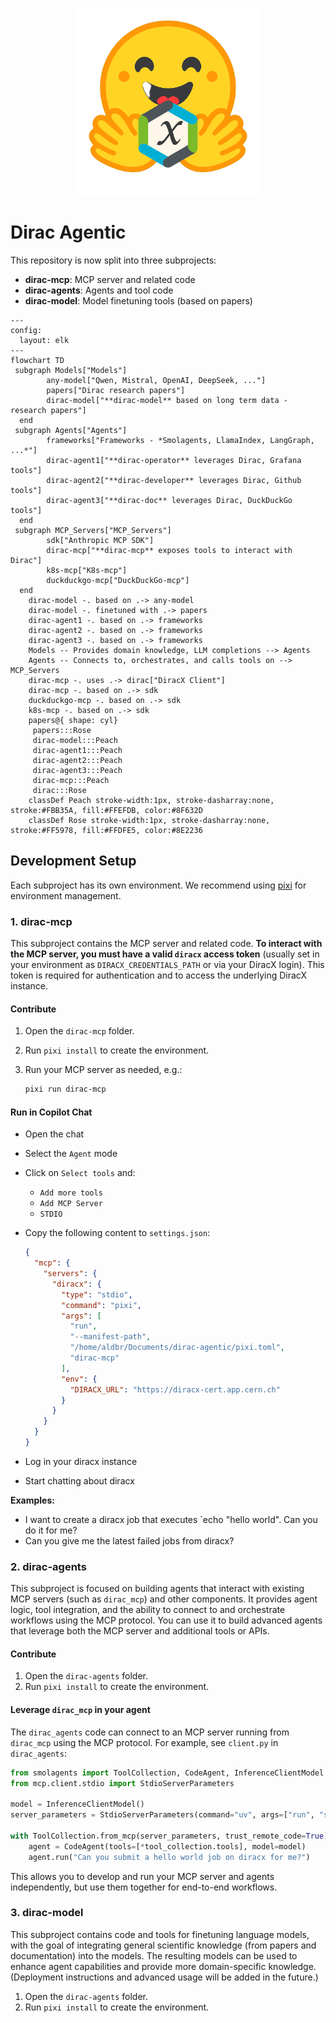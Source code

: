<p align="center">
  <img alt="Dirac HF Logo" src="public/dirac_agentic.png" width="300" >
</p>

# Dirac Agentic

This repository is now split into three subprojects:

- **dirac-mcp**: MCP server and related code
- **dirac-agents**: Agents and tool code
- **dirac-model**: Model finetuning tools (based on papers)


```mermaid
---
config:
  layout: elk
---
flowchart TD
 subgraph Models["Models"]
        any-model["Qwen, Mistral, OpenAI, DeepSeek, ..."]
        papers["Dirac research papers"]
        dirac-model["**dirac-model** based on long term data - research papers"]
  end
 subgraph Agents["Agents"]
        frameworks["Frameworks - *Smolagents, LlamaIndex, LangGraph, ...*"]
        dirac-agent1["**dirac-operator** leverages Dirac, Grafana tools"]
        dirac-agent2["**dirac-developer** leverages Dirac, Github tools"]
        dirac-agent3["**dirac-doc** leverages Dirac, DuckDuckGo tools"]
  end
 subgraph MCP_Servers["MCP_Servers"]
        sdk["Anthropic MCP SDK"]
        dirac-mcp["**dirac-mcp** exposes tools to interact with Dirac"]
        k8s-mcp["K8s-mcp"]
        duckduckgo-mcp["DuckDuckGo-mcp"]
  end
    dirac-model -. based on .-> any-model
    dirac-model -. finetuned with .-> papers
    dirac-agent1 -. based on .-> frameworks
    dirac-agent2 -. based on .-> frameworks
    dirac-agent3 -. based on .-> frameworks
    Models -- Provides domain knowledge, LLM completions --> Agents
    Agents -- Connects to, orchestrates, and calls tools on --> MCP_Servers
    dirac-mcp -. uses .-> dirac["DiracX Client"]
    dirac-mcp -. based on .-> sdk
    duckduckgo-mcp -. based on .-> sdk
    k8s-mcp -. based on .-> sdk
    papers@{ shape: cyl}
     papers:::Rose
     dirac-model:::Peach
     dirac-agent1:::Peach
     dirac-agent2:::Peach
     dirac-agent3:::Peach
     dirac-mcp:::Peach
     dirac:::Rose
    classDef Peach stroke-width:1px, stroke-dasharray:none, stroke:#FBB35A, fill:#FFEFDB, color:#8F632D
    classDef Rose stroke-width:1px, stroke-dasharray:none, stroke:#FF5978, fill:#FFDFE5, color:#8E2236
```



## Development Setup

Each subproject has its own environment. We recommend using [pixi](https://prefix.dev/docs/pixi/) for environment management.

### 1. dirac-mcp

This subproject contains the MCP server and related code. **To interact with the MCP server, you must have a valid `diracx` access token** (usually set in your environment as `DIRACX_CREDENTIALS_PATH` or via your DiracX login). This token is required for authentication and to access the underlying DiracX instance.

#### Contribute

1. Open the `dirac-mcp` folder.
2. Run `pixi install` to create the environment.
4. Run your MCP server as needed, e.g.:

   ```bash
   pixi run dirac-mcp
   ```


#### Run in Copilot Chat

- Open the chat
- Select the `Agent` mode
- Click on `Select tools` and:
  - `Add more tools`
  - `Add MCP Server`
  - `STDIO`

- Copy the following content to `settings.json`:

  ```json
  {
    "mcp": {
      "servers": {
        "diracx": {
          "type": "stdio",
          "command": "pixi",
          "args": [
            "run",
            "--manifest-path",
            "/home/aldbr/Documents/dirac-agentic/pixi.toml",
            "dirac-mcp"
          ],
          "env": {
            "DIRACX_URL": "https://diracx-cert.app.cern.ch"
          }
        }
      }
    }
  }
  ```

- Log in your diracx instance
- Start chatting about diracx

**Examples:**
- I want to create a diracx job that executes `echo "hello world". Can you do it for me?
- Can you give me the latest failed jobs from diracx?

### 2. dirac-agents

This subproject is focused on building agents that interact with existing MCP servers (such as `dirac_mcp`) and other components. It provides agent logic, tool integration, and the ability to connect to and orchestrate workflows using the MCP protocol. You can use it to build advanced agents that leverage both the MCP server and additional tools or APIs.

#### Contribute

1. Open the `dirac-agents` folder.
2. Run `pixi install` to create the environment.

#### Leverage `dirac_mcp` in your agent

The `dirac_agents` code can connect to an MCP server running from `dirac_mcp` using the MCP protocol. For example, see `client.py` in `dirac_agents`:

```python
from smolagents import ToolCollection, CodeAgent, InferenceClientModel
from mcp.client.stdio import StdioServerParameters

model = InferenceClientModel()
server_parameters = StdioServerParameters(command="uv", args=["run", "server.py"])

with ToolCollection.from_mcp(server_parameters, trust_remote_code=True) as tool_collection:
    agent = CodeAgent(tools=[*tool_collection.tools], model=model)
    agent.run("Can you submit a hello world job on diracx for me?")
```

This allows you to develop and run your MCP server and agents independently, but use them together for end-to-end workflows.

### 3. dirac-model

This subproject contains code and tools for finetuning language models, with the goal of integrating general scientific knowledge (from papers and documentation) into the models. The resulting models can be used to enhance agent capabilities and provide more domain-specific knowledge. (Deployment instructions and advanced usage will be added in the future.)

1. Open the `dirac-agents` folder.
2. Run `pixi install` to create the environment.
